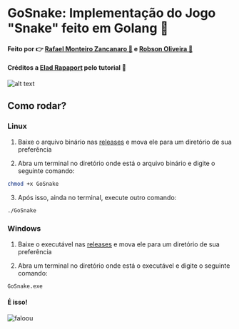 # GoSnake: Implementação do Jogo "Snake" feito em Golang :snake:
#### Feito por 👉 [Rafael Monteiro Zancanaro :mage:](https://github.com/Rafael-monte) e [Robson Oliveira :ninja:](https://github.com/robso-oliveira)
#### Créditos a [Elad Rapaport](https://betterprogramming.pub/build-a-snake-game-using-in-go-b4186e21d011) pelo tutorial :blue_heart: 


![alt text](https://github.com/egonelbre/gophers/blob/master/.thumb/animation/gopher-dance-long-3x.gif)</div>
## Como rodar?

### Linux

1. Baixe o arquivo binário nas [releases](https://github.com/Rafael-monte/GoSnake/releases/tag/v.0.1-linux-stable) e mova ele para um diretório de sua preferência

2. Abra um terminal no diretório onde está o arquivo binário e digite o seguinte comando:
```bash
chmod +x GoSnake
```
3. Após isso, ainda no terminal, execute outro comando:
```bash
./GoSnake
```

### Windows

1. Baixe o executável nas [releases](https://github.com/Rafael-monte/GoSnake/releases/tag/v.0.1-win-64-stable) e mova ele para um diretório de sua preferência

2. Abra um terminal no diretório onde está o executável e digite o seguinte comando:
```cmd
GoSnake.exe
```

#### É isso!

![faloou](https://github.com/egonelbre/gophers/blob/master/.thumb/animation/2bit-sprite/demo.gif)
